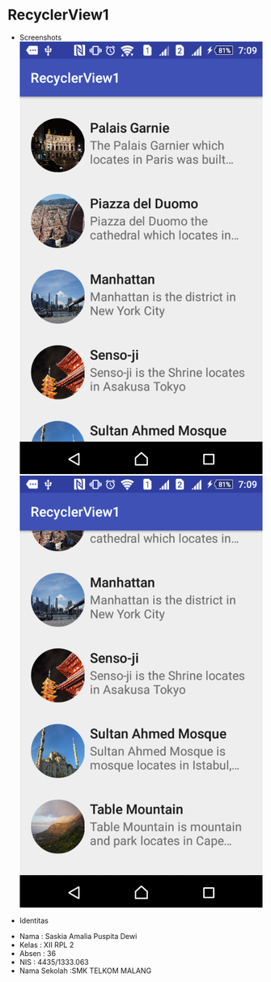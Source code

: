# RecyclerView1

* Screenshots
![screenshot1](https://github.com/saskiapuspita/RecyclerView1/blob/master/Screenshot_2016-11-05-19-09-36.png)
![screenshot2](https://github.com/saskiapuspita/RecyclerView1/blob/master/Screenshot_2016-11-05-19-09-45.png)

* Identitas
- Nama          : Saskia Amalia Puspita Dewi
- Kelas         : XII RPL 2
- Absen         : 36
- NIS           : 4435/1333.063
- Nama Sekolah  :SMK TELKOM MALANG
